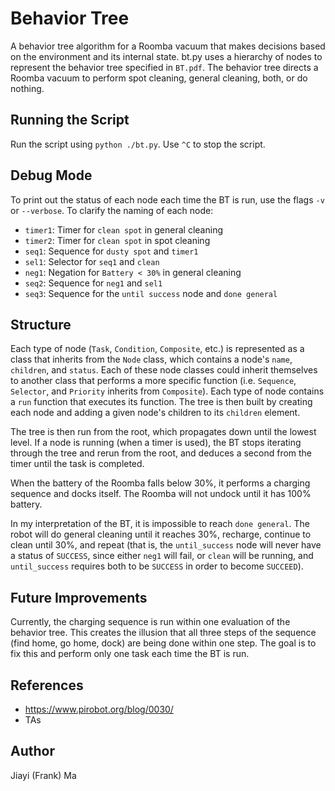 # Behavior Tree

A behavior tree algorithm for a Roomba vacuum that makes decisions based on
the environment and its internal state. bt.py uses a hierarchy of nodes to
represent the behavior tree specified in `BT.pdf`. The behavior tree
directs a Roomba vacuum to perform spot cleaning, general cleaning, both,
or do nothing.

## Running the Script

Run the script using `python ./bt.py`. Use `^C` to stop the script.

## Debug Mode

To print out the status of each node each time the BT is run, use the flags
`-v` or `--verbose`. To clarify the naming of each node: 

- `timer1`: Timer for `clean spot` in general cleaning
- `timer2`: Timer for `clean spot` in spot cleaning
- `seq1`: Sequence for `dusty spot` and `timer1`
- `sel1`: Selector for `seq1` and `clean`
- `neg1`: Negation for `Battery < 30%` in general cleaning
- `seq2`: Sequence for `neg1` and `sel1`
- `seq3`: Sequence for the `until success` node and `done general`

## Structure

Each type of node (`Task`, `Condition`, `Composite`, etc.) is represented
as a class that inherits from the `Node` class, which contains a node's
`name`, `children`, and `status`. Each of these node classes could inherit
themselves to another class that performs a more specific function (i.e.
`Sequence`, `Selector`, and `Priority` inherits from `Composite`). Each
type of node contains a `run` function that executes its function. The tree
is then built by creating each node and adding a given node's children to
its `children` element.

The tree is then run from the root, which propagates down until the lowest
level. If a node is running (when a timer is used), the BT stops iterating
through the tree and rerun from the root, and deduces a second from the
timer until the task is completed.

When the battery of the Roomba falls below 30%, it performs a charging
sequence and docks itself. The Roomba will not undock until it has 100%
battery. 

In my interpretation of the BT, it is impossible to reach `done general`.
The robot will do general cleaning until it reaches 30%, recharge, continue
to clean until 30%, and repeat (that is, the `until_success` node 
will never have a status of `SUCCESS`, since either `neg1` will fail, or
`clean` will be running, and `until_success` requires both to be `SUCCESS`
in order to become `SUCCEED`).

## Future Improvements

Currently, the charging sequence is run within one evaluation of the
behavior tree. This creates the illusion that all three steps of the
sequence (find home, go home, dock) are being done within one step. The
goal is to fix this and perform only one task each time the BT is run.

## References

- https://www.pirobot.org/blog/0030/
- TAs

## Author

Jiayi (Frank) Ma
